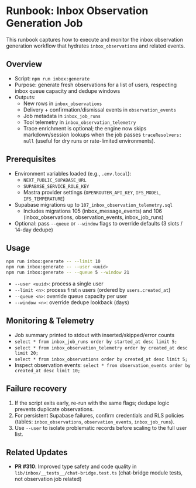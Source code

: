 # Runbook: Inbox Observation Generation Job

This runbook captures how to execute and monitor the inbox observation generation workflow that hydrates `inbox_observations` and related events.

## Overview
- Script: `npm run inbox:generate`
- Purpose: generate fresh observations for a list of users, respecting inbox queue capacity and dedupe windows
- Outputs:
  - New rows in `inbox_observations`
  - Delivery + confirmation/dismissal events in `observation_events`
  - Job metadata in `inbox_job_runs`
  - Tool telemetry in `inbox_observation_telemetry`
  - Trace enrichment is optional; the engine now skips markdown/session lookups when the job passes `traceResolvers: null` (useful for dry runs or rate-limited environments).

## Prerequisites
- Environment variables loaded (e.g., `.env.local`):
  - `NEXT_PUBLIC_SUPABASE_URL`
  - `SUPABASE_SERVICE_ROLE_KEY`
  - Mastra provider settings (`OPENROUTER_API_KEY`, `IFS_MODEL`, `IFS_TEMPERATURE`)
- Supabase migrations up to `107_inbox_observation_telemetry.sql`
  - Includes migrations 105 (inbox_message_events) and 106 (inbox_observations, observation_events, inbox_job_runs)
- Optional: pass `--queue` or `--window` flags to override defaults (3 slots / 14-day dedupe)

## Usage
```bash
npm run inbox:generate -- --limit 10
npm run inbox:generate -- --user <uuid>
npm run inbox:generate -- --queue 5 --window 21
```
- `--user <uuid>`: process a single user
- `--limit <n>`: process first `n` users (ordered by `users.created_at`)
- `--queue <n>`: override queue capacity per user
- `--window <n>`: override dedupe lookback (days)

## Monitoring & Telemetry
- Job summary printed to stdout with inserted/skipped/error counts
- `select * from inbox_job_runs order by started_at desc limit 5;`
- `select * from inbox_observation_telemetry order by created_at desc limit 20;`
- `select * from inbox_observations order by created_at desc limit 5;`
- Inspect observation events: `select * from observation_events order by created_at desc limit 10;`

## Failure recovery
1. If the script exits early, re-run with the same flags; dedupe logic prevents duplicate observations.
2. For persistent Supabase failures, confirm credentials and RLS policies (tables: `inbox_observations`, `observation_events`, `inbox_job_runs`).
3. Use `--user` to isolate problematic records before scaling to the full user list.

## Related Updates
- **PR #310**: Improved type safety and code quality in `lib/inbox/__tests__/chat-bridge.test.ts` (chat-bridge module tests, not observation job related)
